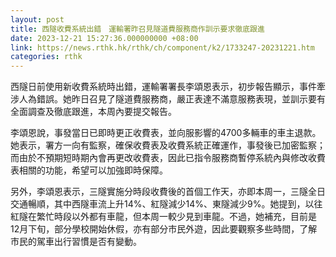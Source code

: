```yaml
---
layout: post
title: 西隧收費系統出錯　運輸署昨召見隧道費服務商作訓示要求徹底跟進
date: 2023-12-21 15:27:36.000000000 +08:00
link: https://news.rthk.hk/rthk/ch/component/k2/1733247-20231221.htm
categories: rthk
---
```


西隧日前使用新收費系統時出錯，運輸署署長李頌恩表示，初步報告顯示，事件牽涉人為錯誤。她昨日召見了隧道費服務商，嚴正表達不滿意服務表現，並訓示要有全面調查及徹底跟進，本周內要提交報告。

李頌恩說，事發當日已即時更正收費表，並向服影響的4700多輛車的車主退款。她表示，署方一向有監察，確保收費表及收費系統正確運作，事發後已加密監察；而由於不預期短時期內會再更改收費表，因此已指令服務商暫停系統內與修改收費表相關的功能，希望可以加強即時保障。

另外，李頌恩表示，三隧實施分時段收費後的首個工作天，亦即本周一，三隧全日交通暢順，其中西隧車流上升14%、紅隧減少14%、東隧減少9%。她提到，以往紅隧在繁忙時段以外都有車龍，但本周一較少見到車龍。不過，她補充，目前是12月下旬，部分學校開始休假，亦有部分市民外遊，因此要觀察多些時間，了解市民的駕車出行習慣是否有變動。
